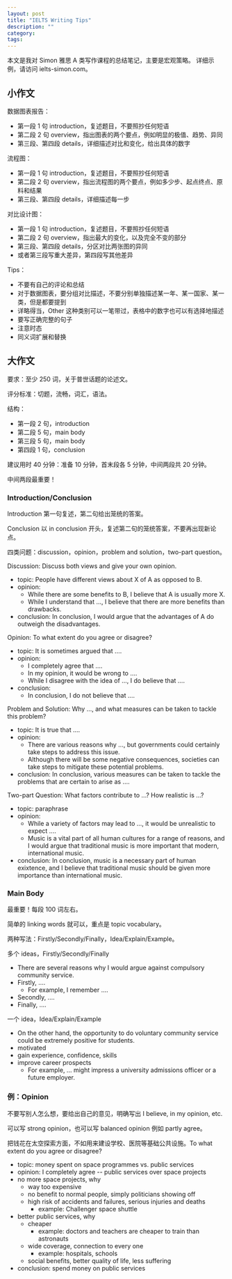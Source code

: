 ```yaml
---
layout: post
title: "IELTS Writing Tips"
description: ""
category:
tags:
---
```


本文是我对 Simon 雅思 A 类写作课程的总结笔记，主要是宏观策略。
详细示例，请访问 ielts-simon.com。

## 小作文

数据图表报告：

- 第一段 1 句 introduction，复述题目，不要照抄任何短语
- 第二段 2 句 overview，指出图表的两个要点，例如明显的极值、趋势、异同
- 第三段、第四段 details，详细描述对比和变化，给出具体的数字

流程图：

- 第一段 1 句 introduction，复述题目，不要照抄任何短语
- 第二段 2 句 overview，指出流程图的两个要点，例如多少步、起点终点、原料和结果
- 第三段、第四段 details，详细描述每一步

对比设计图：

- 第一段 1 句 introduction，复述题目，不要照抄任何短语
- 第二段 2 句 overview，指出最大的变化，以及完全不变的部分
- 第三段、第四段 details，分区对比两张图的异同
- 或者第三段写重大差异，第四段写其他差异

Tips：

- 不要有自己的评论和总结
- 对于数据图表，要分组对比描述，不要分别单独描述某一年、某一国家、某一类，但是都要提到
- 详略得当，Other 这种类别可以一笔带过，表格中的数字也可以有选择地描述
- 要写正确完整的句子
- 注意时态
- 同义词扩展和替换

## 大作文

要求：至少 250 词，关于普世话题的论述文。

评分标准：切题，流畅，词汇，语法。

结构：

- 第一段 2 句，introduction
- 第二段 5 句，main body
- 第三段 5 句，main body
- 第四段 1 句，conclusion

建议用时 40 分钟：准备 10 分钟，首末段各 5 分钟，中间两段共 20 分钟。

中间两段最重要！

### Introduction/Conclusion

Introduction 第一句复述，第二句给出笼统的答案。

Conclusion 以 in conclusion 开头，复述第二句的笼统答案，不要再出现新论点。


四类问题：discussion，opinion，problem and solution，two-part question。

Discussion: Discuss both views and give your own opinion.

- topic: People have different views about X of A as opposed to B. 
- opinion: 
    - While there are some benefits to B, I believe that A is usually more X.
    - While I understand that ..., I believe that there are more benefits than drawbacks.
- conclusion: In conclusion, I would argue that the advantages of A do outweigh the disadvantages.

Opinion: To what extent do you agree or disagree?

- topic: It is sometimes argued that ....
- opinion: 
    - I completely agree that ....
    - In my opinion, it would be wrong to ....
    - While I disagree with the idea of ..., I do believe that ....
- conclusion: 
    - In conclusion, I do not believe that ....

Problem and Solution: Why ..., and what measures can be taken to tackle this problem?

- topic: It is true that ....
- opinion: 
    - There are various reasons why ..., but governments could certainly take steps to address this issue.
    - Although there will be some negative consequences, societies can take steps to mitigate these potential problems.
- conclusion: In conclusion, various measures can be taken to tackle the problems that are certain to arise as ....

Two-part Question: What factors contribute to ...? How realistic is ...?

- topic: paraphrase
- opinion: 
    - While a variety of factors may lead to ..., it would be unrealistic to expect ....
    - Music is a vital part of all human cultures for a range of reasons, and I would argue that traditional music is more important that modern, international music.
- conclusion: In conclusion, music is a necessary part of human exixtence, and I believe that traditional music should be given more importance than international music.

### Main Body

最重要！每段 100 词左右。

简单的 linking words 就可以，重点是 topic vocabulary。

两种写法：Firstly/Secondly/Finally，Idea/Explain/Example。

多个 ideas，Firstly/Secondly/Finally

- There are several reasons why I would argue against compulsory community service. 
- Firstly, ....
    - For example, I remember ....
- Secondly, ....
- Finally, ....

一个 idea，Idea/Explain/Example

- On the other hand, the opportunity to do voluntary community service could be extremely positive for students.
- motivated
- gain experience, confidence, skills
- improve career prospects
    - For example, ... might impress a university admissions officer or a future employer.


### 例：Opinion

不要写别人怎么想，要给出自己的意见，明确写出 I believe, in my opinion, etc.

可以写 strong opinion，也可以写 balanced opinion 例如 partly agree。

把钱花在太空探索方面，不如用来建设学校、医院等基础公共设施。To what extent do you agree or disagree?

- topic: money spent on space programmes vs. public services
- opinion: I completely agree -- public services over space projects
- no more space projects, why
    - way too expensive
    - no benefit to normal people, simply politicians showing off
    - high risk of accidents and failures, serious injuries and deaths
        - example: Challenger space shuttle
- better public services, why
    - cheaper
        - example: doctors and teachers are cheaper to train than astronauts
    - wide coverage, connection to every one
        - example: hospitals, schools
    - social benefits, better quality of life, less suffering
- conclusion: spend money on public services

